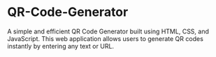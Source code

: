 # QR-Code-Generator
A simple and efficient QR Code Generator built using HTML, CSS, and JavaScript. This web application allows users to generate QR codes instantly by entering any text or URL.
